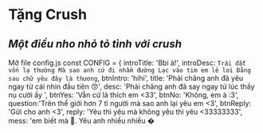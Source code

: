 # Tặng Crush
## _Một điều nho nhỏ tỏ tình với crush_

Mở file config.js 
const CONFIG = {
    introTitle: 'Bbi à!',
    introDesc: `Trái đất vốn lạ thường
    Mà sao anh cứ đi nhầm đường
    Lạc vào tim em lẻ loi
    Đằng sau chữ yêu đây là thương`,
    btnIntro: 'hihi',
    title: 'Phải chăng anh đã yêu ngay từ cái nhìn đầu tiên 😙',
    desc: 'Phải chăng anh đã say ngay từ lúc thấy nụ cười ấy ',
    btnYes: 'Vẫn cứ là thích em <33',
    btnNo: 'Không, em à :3',
    question:'Trên thế giới hơn 7 tỉ người mà sao anh lại yêu em <3',
    btnReply: 'Gửi cho anh <3',
    reply: 'Yêu thì yêu mà không yêu thì yêu <33333333',
    mess: 'em biết mà 🥰. Yêu anh nhiều nhiều � 

